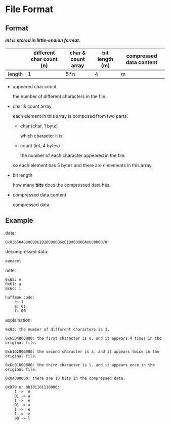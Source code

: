# File Format

## Format

***int is stored in little-endian format.***

||different char count (n)|char & count array|bit length (m)|compressed data content|
|------|-----|-----|-----|-----|
|length|1    |5*n  |4    |m    |

- appeared char count

    the number of different characters in the file.

- char & count array

    each element in this array is composed from two parts:
        
    - char (char, 1 byte)

        which character it is.
        
    - count (int, 4 bytes)

        the number of each character appeared in the file.

    so each element has 5 bytes and there are *n* elements in this array.

- bit length

    how many **bits** does the compressed data has.

- compressed data content

    compressed data.

## Example

data:

    0x03650400000061020000006c010000000A000000B70

decompressed data:

    eaeaeel

note:

    0x65: e
    0x61: a
    0x6c: l

    huffman code:
        e: 1
        a: 01
        l: 00

explaination:

    0x03: the number of different characters is 3.

    0x6504000000: the first character is e, and it appears 4 times in the original file.

    0x6102000000: the second character is a, and it appears twice in the original file.

    0x6c01000000: the third character is l. and it appears once in the origianl file.

    0x0A000000: there are 10 bits in the compressed data.

    0xB70 or 0b101101110000:
        1 ->  e
        01 -> a
        1 ->  e
        01 -> a
        1 ->  e
        1 ->  e
        00 -> l
